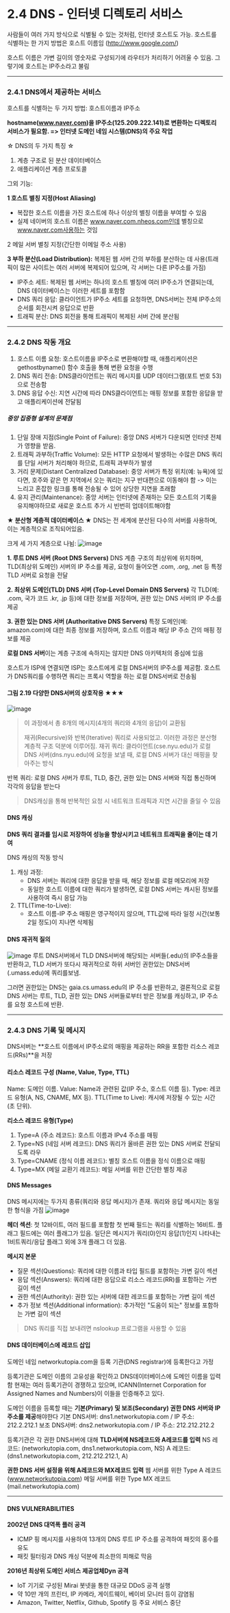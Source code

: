 # 2.4 DNS - 인터넷 디렉토리 서비스
사람들이 여러 가지 방식으로 식별될 수 있는 것처럼, 인터넷 호스트도 가능. 호스트를 식별하는 한 가지 방법은 호스트 이름임 (http://www.google.com/)

호스트 이름은 가변 길이의 영숫자로 구성되기에 라우터가 처리하기 어려울 수 있음. 그렇기에 호스트는 IP주소라고 불림

---

### 2.4.1 DNS에서 제공하는 서비스
호스트를 식별하는 두 가지 방법: 호스트이름과 IP주소

**hostname(www.naver.com)을 IP주소(125.209.222.141)로 변환하는 디렉토리 서비스가 필요함. => 인터넷 도메인 네임 시스템(DNS)의 주요 작업**

☆ DNS의 두 가지 특징 ☆
1) 계층 구조로 된 분산 데이터베이스
2) 애플리케이션 계층 프로토콜

그외 기능:

**1 호스트 별칭 지정(Host Aliasing)**

 - 복잡한 호스트 이름을 가진 호스트에 하나 이상의 별칭 이름을 부여할 수 있음
 - 실제 네이버의 호스트 이름은 www.naver.com.nheos.com인데 별칭으로 www.naver.com사용하는 것임

   
2 메일 서버 별칭 지정(간단한 이메일 주소 사용)


**3 부하 분산(Load Distribution):** 복제된 웹 서버 간의 부하를 분산하는 데 사용(트래픽이 많은 사이트는 여러 서버에 복제되어 있으며, 각 서버는 다른 IP주소를 가짐)


   - IP주소 세트: 복제된 웹 서버는 하나의 호스트 별칭에 여러 IP주소가 연결되는데, DNS 데이터베이스는 이러한 세트를 포함함
   - DNS 쿼리 응답: 클라이언트가 IP주소 세트를 요청하면, DNS서버는 전체 IP주소의 순서를 회전시켜 응답으로 반환
   - 트래픽 분산: DNS 회전을 통해 트래픽이 복제된 서버 간에 분산됨

---
### 2.4.2 DNS 작동 개요
  1. 호스트 이름 요청: 호스트이름을 IP주소로 변환해야할 때, 애플리케이션은 gethostbyname() 함수 호출을 통해 변환 요청을 수행
  2. DNS 쿼리 전송: DNS클라이언트는 쿼리 메시지를 UDP 데이터그램(포트 번호 53)으로 전송함
  3. DNS 응답 수신: 지연 시간에 따라 DNS클라이언트는 매핑 정보를 포함한 응답을 받고 애플리케이션에 전달됨

##### 중앙 집중형 설계의 문제점
1. 단일 장애 지점(Single Point of Failure): 중앙 DNS 서버가 다운되면 인터넷 전체가 영향을 받음.
2. 트래픽 과부하(Traffic Volume): 모든 HTTP 요청에서 발생하는 수많은 DNS 쿼리를 단일 서버가 처리해야 하므로, 트래픽 과부하가 발생
3. 거리 문제(Distant Centralized Database): 중앙 서버가 특정 위치(예: 뉴욕)에 있다면, 호주와 같은 먼 지역에서 오는 쿼리는 지구 반대편으로 이동해야 함
  -> 이는 느리고 혼잡한 링크를 통해 전송될 수 있어 상당한 지연을 초래함
4. 유지 관리(Maintenance): 중앙 서버는 인터넷에 존재하는 모든 호스트의 기록을 유지해야하므로 새로운 호스트 추가 시 빈번히 업데이트해야함 

**★ 분산형 계층적 데이터베이스 ★**
DNS는 전 세계에 분산된 다수의 서버를 사용하며, 이는 계층적으로 조직되어있음. 

크게 세 가지 계층으로 나뉨: 
![image](https://github.com/user-attachments/assets/a5fc7e24-1320-4e09-ba1e-a0a70407f087)


 **1. 루트 DNS 서버 (Root DNS Servers)**
DNS 계층 구조의 최상위에 위치하며, TLD(최상위 도메인) 서버의 IP 주소를 제공, 요청이 들어오면 .com, .org, .net 등 특정 TLD 서버로 요청을 전달
 
 **2. 최상위 도메인(TLD) DNS 서버 (Top-Level Domain DNS Servers)**
각 TLD(예: .com, 국가 코드 .kr, .jp 등)에 대한 정보를 저장하며, 권한 있는 DNS 서버의 IP 주소를 제공
 
 **3. 권한 있는 DNS 서버 (Authoritative DNS Servers)**
특정 도메인(예: amazon.com)에 대한 최종 정보를 저장하며, 호스트 이름과 해당 IP 주소 간의 매핑 정보를 제공

**로컬 DNS 서버**이는 계층 구조에 속하지는 않지만 DNS 아키텍처의 중심에 있음

호스트가 ISP에 연결되면 ISP는 호스트에게 로컬 DNS서버의 IP주소를 제공함. 호스트가 DNS쿼리를 수행하면 쿼리는 프록시 역할을 하는 로컬 DNS서버로 전송됨

#### 그림 2.19 다양한 DNS서버의 상호작용 ★★★
![image](https://github.com/user-attachments/assets/a5b1e17a-30f0-4f09-9ea6-11bda62043a6)
> 이 과정에서 총 8개의 메시지(4개의 쿼리와 4개의 응답)이 교환됨
> 
>재귀(Recursive)와 반복(Iterative) 쿼리로 사용되었고. 이러한 과정은 분산형 계층적 구조 덕분에 이루어짐.
>재귀 쿼리: 클라이언트(cse.nyu.edu)가 로컬 DNS 서버(dns.nyu.edu)에 요청을 보낼 때, 로컬 DNS 서버가 대신 매핑을 찾아주는 방식

반복 쿼리: 로컬 DNS 서버가 루트, TLD, 중간, 권한 있는 DNS 서버와 직접 통신하며 각각의 응답을 받는다
> DNS캐싱을 통해 반복적인 요청 시 네트워크 트래픽과 지연 시간을 줄일 수 있음 

#### DNS 캐싱 
**DNS 쿼리 결과를 임시로 저장하여 성능을 향상시키고 네트워크 트래픽을 줄이는 데 기여**

DNS 캐싱의 작동 방식

 1. 캐싱 과정:
     - DNS 서버는 쿼리에 대한 응답을 받을 때, 해당 정보를 로컬 메모리에 저장
     - 동일한 호스트 이름에 대한 쿼리가 발생하면, 로컬 DNS 서버는 캐시된 정보를 사용하여 즉시 응답 가능
 2. TTL(Time-to-Live):
     - 호스트 이름-IP 주소 매핑은 영구적이지 않으며, TTL값에 따라 일정 시간(보통 2일 정도)이 지나면 삭제됨
     
#### DNS 재귀적 질의
![image](https://github.com/user-attachments/assets/88b756e6-e3f6-4a72-8c07-6cd0d73f1417)
루트 DNS서버에서 TLD DNS서버에 해당되는 서버들(.edu)의 IP주소들을 반환하고, TLD 서버가 또다시 재귀적으로 하위 서버인 권한있는 DNS서버(.umass.edu)에 쿼리를보냄. 

그러면 권한있는 DNS는 gaia.cs.umass.edu의 IP 주소를 반환하고, 결론적으로 로컬 DNS 서버는 루트, TLD, 권한 있는 DNS 서버들로부터 받은 정보를 캐싱하고,  IP 주소를 요청 호스트에 반환. 

---
### 2.4.3 DNS 기록 및 메시지
DNS서버는 **호스트 이름에서 IP주소로의 매핑을 제공하는 RR을 포함한 리소스 레코드(RRs)**을 저장

#### 리소스 레코드 구성 (Name, Value, Type, TTL)
 Name: 도메인 이름.
 Value: Name과 관련된 값(IP 주소, 호스트 이름 등).
 Type: 레코드 유형(A, NS, CNAME, MX 등).
 TTL(Time to Live): 캐시에 저장될 수 있는 시간(초 단위).

**리소스 레코드 유형(Type)**
 1. Type=A (주소 레코드): 호스트 이름과 IPv4 주소를 매핑
 2. Type=NS (네임 서버 레코드):  DNS 쿼리가 올바른 권한 있는 DNS 서버로 전달되도록 라우
 3. Type=CNAME (정식 이름 레코드): 별칭 호스트 이름을 정식 이름으로 매핑
 4. Type=MX (메일 교환기 레코드): 메일 서버를 위한 간단한 별칭 제공


#### DNS Messages
DNS 메시지에는 두가지 종류(쿼리와 응답 메시지)가 존재. 쿼리와 응답 메시지는 동일한 형식을 가짐
![image](https://github.com/user-attachments/assets/3c964e1d-afcc-41d2-8ea5-276e17862c6a)

**헤더 섹션**: 첫 12바이트, 여러 필드를 포함함
 첫 번째 필드는 쿼리를 식별하는 16비트. 
 플래그 필드에는 여러 플래그가 있음. 일단은 메시지가 쿼리(0)인지 응답(1)인지 나타내는 1비트쿼리/응답 플래그 외에 3개 플래그 더 있음. 

**메시지 본문**
- 질문 섹션(Questions): 쿼리에 대한 이름과 타입 필드를 포함하는 가변 길이 섹션
- 응답 섹션(Answers): 쿼리에 대한 응답으로 리소스 레코드(RR)를 포함하는 가변 길이 섹션
- 권한 섹션(Authority): 권한 있는 서버에 대한 레코드를 포함하는 가변 길이 섹션
- 추가 정보 섹션(Additional information): 추가적인 "도움이 되는" 정보를 포함하는 가변 길이 섹션

> DNS 쿼리를 직접 보내려면 nslookup 프로그램을 사용할 수 있음


#### DNS 데이터베이스에 레코드 삽입
도메인 네임 networkutopia.com을 등록 기관(DNS registrar)에 등록한다고 가정

등록기관은 도메인 이름의 고유성을 확인하고 DNS데이터베이스에 도메인 이름을 입력함
현재는 여러 등록기관이 경쟁하고 있으며, ICANN(Internet Corporation for Assigned Names and Numbers)이 이들을 인증해주고 있다.

도메인 이름을 등록할 때는 **기본(Primary) 및 보조(Secondary) 권한 DNS 서버와 IP주소를 제공**해야한다
기본 DNS서버: dns1.networkutopia.com / IP 주소: 212.2.212.1
보조 DNS서버: dns2.networkutopia.com / IP 주소: 212.212.212.2

등록기관은 각 권한 DNS서버에 대해 **TLD서버에 NS레코드와 A레코드를 입력** 
NS 레코드: (networkutopia.com, dns1.networkutopia.com, NS)
A 레코드: (dns1.networkutopia.com, 212.212.212.1, A)

**권한 DNS 서버 설정을 위해 A레코드와 MX레코드 입력**
웹 서버를 위한 Type A 레코드 (www.networkutopia.com)
메일 서버를 위한 Type MX 레코드 (mail.networkutopia.com)

---
#### DNS VULNERABILITIES
**2002년 DNS 대역폭 플러 공격**
 - ICMP 핑 메시지를 사용하여 13개의 DNS 루트 IP 주소를 공격하여 패킷의 홍수를 유도
 - 패킷 필터링과 DNS 캐싱 덕분에 최소한의 피해로 막음

**2016년 최상위 도메인 서비스 제공업체Dyn 공격**
 - IoT 기기로 구성된 Mirai 봇넷을 통한 대규모 DDoS 공격 실행
 - 약 10만 개의 프린터, IP 카메라, 게이트웨이, 베이비 모니터 등이 감염됨
 - Amazon, Twitter, Netflix, Github, Spotify 등 주요 서비스 중단



